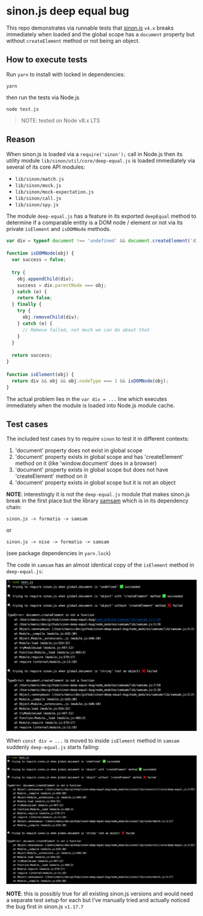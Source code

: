 # sinon.js deep equal bug

This repo demonstrates via runnable tests that [sinon.js](https://github.com/sinonjs/sinon) `v4.x` breaks immediately when loaded and the global scope has a `document` property but without `createElement` method or not being an object.

## How to execute tests

Run `yarn` to install with locked in dependencies:

```
yarn
```

then run the tests via Node.js

```
node test.js
```

> NOTE: tested on Node v8.x LTS

## Reason

When sinon.js is loaded via a `require('sinon');` call in Node.js then its utility module `lib/sinon/util/core/deep-equal.js` is loaded immediately via several of its core API modules:

* `lib/sinon/match.js`
* `lib/sinon/mock.js`
* `lib/sinon/mock-expectation.js`
* `lib/sinon/call.js`
* `lib/sinon/spy.js`

The module `deep-equal.js` has a feature in its exported `deepEqual` method to determine if a comparable entity is a DOM node / element or not via its private `isElement` and `isDOMNode` methods.

```javascript
var div = typeof document !== 'undefined' && document.createElement('div');

function isDOMNode(obj) {
  var success = false;

  try {
    obj.appendChild(div);
    success = div.parentNode === obj;
  } catch (e) {
    return false;
  } finally {
    try {
      obj.removeChild(div);
    } catch (e) {
      // Remove failed, not much we can do about that
    }
  }

  return success;
}

function isElement(obj) {
  return div && obj && obj.nodeType === 1 && isDOMNode(obj);
}
```

The actual problem lies in the `var div = ...` line which executes immediately when the module is loaded into Node.js module cache.

## Test cases

The included test cases try to require `sinon` to test it in different contexts:

1. 'document' property does not exist in global scope
2. 'document' property exists in global scope and has 'createElement' method on it (like 'window.document' does in a browser)
3. 'document' property exists in global scope but does not have 'createElement' method on it
4. 'document' property exists in global scope but it is not an object

**NOTE**: interestingly it is not the `deep-equal.js` module that makes sinon.js break in the first place but the library [samsam](https://github.com/busterjs/samsam) which is in its dependency chain:

```
sinon.js -> formatio -> samsam
```

or

```
sinon.js -> nise -> formatio -> samsam
```

(see package dependencies in `yarn.lock`)

The code in `samsam` has an almost identical copy of the `isElement` method in `deep-equal.js`:

![samsam is failing](./samsam-failing.png?raw=true)

When `const div = ...` is moved to inside `isElement` method in `samsam` suddenly `deep-equal.js` starts failing:

![sinon is failing](./sinon-failing.png?raw=true)

**NOTE**: this is possibly true for all existing sinon.js versions and would need a separate test setup for each but I've manually tried and actually noticed the bug first in sinon.js `v1.17.7`
